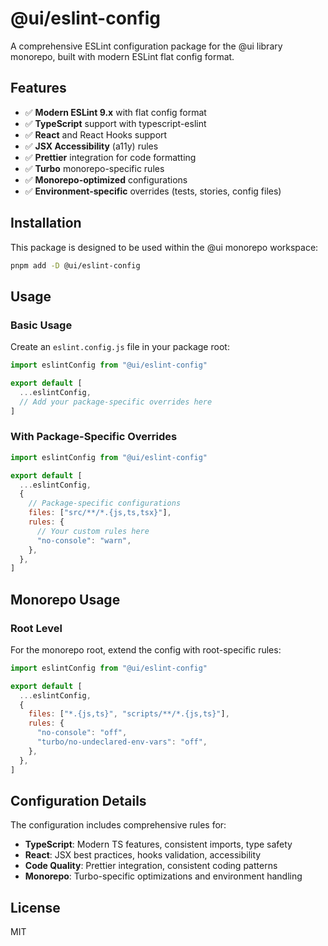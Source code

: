 # @ui/eslint-config

A comprehensive ESLint configuration package for the @ui library monorepo, built with modern ESLint flat config format.

## Features

- ✅ **Modern ESLint 9.x** with flat config format
- ✅ **TypeScript** support with typescript-eslint
- ✅ **React** and React Hooks support
- ✅ **JSX Accessibility** (a11y) rules
- ✅ **Prettier** integration for code formatting
- ✅ **Turbo** monorepo-specific rules
- ✅ **Monorepo-optimized** configurations
- ✅ **Environment-specific** overrides (tests, stories, config files)

## Installation

This package is designed to be used within the @ui monorepo workspace:

```bash
pnpm add -D @ui/eslint-config
```

## Usage

### Basic Usage

Create an `eslint.config.js` file in your package root:

```javascript
import eslintConfig from "@ui/eslint-config"

export default [
  ...eslintConfig,
  // Add your package-specific overrides here
]
```

### With Package-Specific Overrides

```javascript
import eslintConfig from "@ui/eslint-config"

export default [
  ...eslintConfig,
  {
    // Package-specific configurations
    files: ["src/**/*.{js,ts,tsx}"],
    rules: {
      // Your custom rules here
      "no-console": "warn",
    },
  },
]
```

## Monorepo Usage

### Root Level

For the monorepo root, extend the config with root-specific rules:

```javascript
import eslintConfig from "@ui/eslint-config"

export default [
  ...eslintConfig,
  {
    files: ["*.{js,ts}", "scripts/**/*.{js,ts}"],
    rules: {
      "no-console": "off",
      "turbo/no-undeclared-env-vars": "off",
    },
  },
]
```

## Configuration Details

The configuration includes comprehensive rules for:

- **TypeScript**: Modern TS features, consistent imports, type safety
- **React**: JSX best practices, hooks validation, accessibility
- **Code Quality**: Prettier integration, consistent coding patterns
- **Monorepo**: Turbo-specific optimizations and environment handling

## License

MIT
